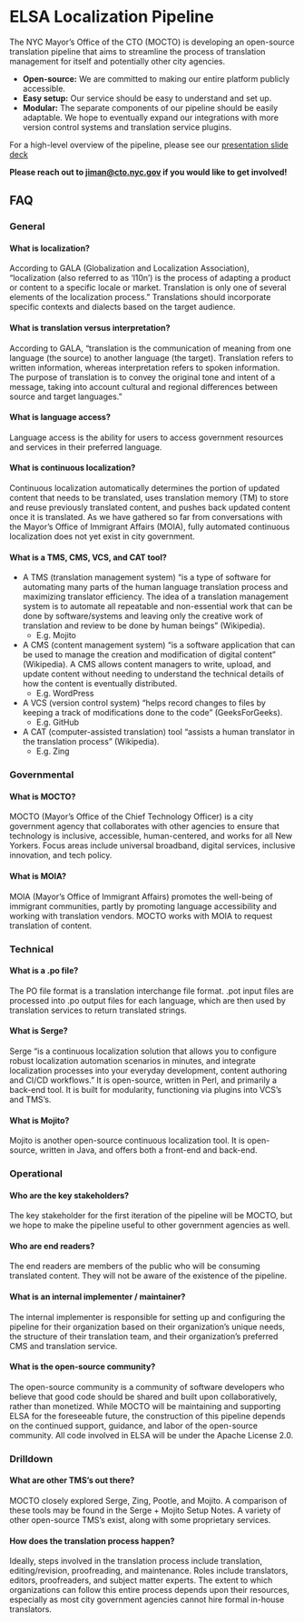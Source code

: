 # ELSA Localization Pipeline

The NYC Mayor’s Office of the CTO (MOCTO) is developing an open-source translation pipeline that aims to streamline the process of translation management for itself and potentially other city agencies. 

- **Open-source:** We are committed to making our entire platform publicly accessible. 
- **Easy setup:** Our service should be easy to understand and set up. 
- **Modular:** The separate components of our pipeline should be easily adaptable. We hope to eventually expand our integrations with more version control systems and translation service plugins. 

For a high-level overview of the pipeline, please see our [presentation slide deck](https://docs.google.com/presentation/d/1HAfbpOXG-ksyBjDpF-ZmOaoArvrinVd6iLmhdn6lkg0/edit?usp=sharing)

**Please reach out to [jiman@cto.nyc.gov](mailto:jiman@cto.nyc.gov) if you would like to get involved!**

## FAQ

### General
#### What is localization?
According to GALA (Globalization and Localization Association), “localization (also referred to as ‘l10n’) is the process of adapting a product or content to a specific locale or market. Translation is only one of several elements of the localization process.” Translations should incorporate specific contexts and dialects based on the target audience. 

#### What is translation versus interpretation? 
According to GALA, “translation is the communication of meaning from one language (the source) to another language (the target). Translation refers to written information, whereas interpretation refers to spoken information. The purpose of translation is to convey the original tone and intent of a message, taking into account cultural and regional differences between source and target languages.”

#### What is language access?
Language access is the ability for users to access government resources and services in their preferred language. 

#### What is continuous localization?
Continuous localization automatically determines the portion of updated content that needs to be translated, uses translation memory (TM) to store and reuse previously translated content, and pushes back updated content once it is translated. As we have gathered so far from conversations with the Mayor’s Office of Immigrant Affairs (MOIA), fully automated continuous localization does not yet exist in city government. 

#### What is a TMS, CMS, VCS, and CAT tool?
* A TMS (translation management system) “is a type of software for automating many parts of the human language translation process and maximizing translator efficiency. The idea of a translation management system is to automate all repeatable and non-essential work that can be done by software/systems and leaving only the creative work of translation and review to be done by human beings” (Wikipedia).
    * E.g. Mojito
* A CMS (content management system) “is a software application that can be used to manage the creation and modification of digital content” (Wikipedia). A CMS allows content managers to write, upload, and update content without needing to understand the technical details of how the content is eventually distributed.
    * E.g. WordPress
* A VCS (version control system) “helps record changes to files by keeping a track of modifications done to the code” (GeeksForGeeks). 
    * E.g. GitHub
* A CAT (computer-assisted translation) tool “assists a human translator in the translation process” (Wikipedia). 
    * E.g. Zing

### Governmental
#### What is MOCTO?
MOCTO (Mayor’s Office of the Chief Technology Officer) is a city government agency that collaborates with other agencies to ensure that technology is inclusive, accessible, human-centered, and works for all New Yorkers. Focus areas include universal broadband, digital services, inclusive innovation, and tech policy.

#### What is MOIA?
MOIA (Mayor’s Office of Immigrant Affairs) promotes the well-being of immigrant communities, partly by promoting language accessibility and working with translation vendors. MOCTO works with MOIA to request translation of content. 

### Technical
#### What is a .po file?
The PO file format is a translation interchange file format. .pot input files are processed into .po output files for each language, which are then used by translation services to return translated strings.

#### What is Serge?
Serge “is a continuous localization solution that allows you to configure robust localization automation scenarios in minutes, and integrate localization processes into your everyday development, content authoring and CI/CD workflows.” It is open-source, written in Perl, and primarily a back-end tool. It is built for modularity, functioning via plugins into VCS’s and TMS’s.

#### What is Mojito?
Mojito is another open-source continuous localization tool. It is open-source, written in Java, and offers both a front-end and back-end.

### Operational
#### Who are the key stakeholders?
The key stakeholder for the first iteration of the pipeline will be MOCTO, but we hope to make the pipeline useful to other government agencies as well. 

#### Who are end readers?
The end readers are members of the public who will be consuming translated content. They will not be aware of the existence of the pipeline. 

#### What is an internal implementer / maintainer?
The internal implementer is responsible for setting up and configuring the pipeline for their organization based on their organization’s unique needs, the structure of their translation team, and their organization’s preferred CMS and translation service. 

#### What is the open-source community?
The open-source community is a community of software developers who believe that good code should be shared and built upon collaboratively, rather than monetized. While MOCTO will be maintaining and supporting ELSA for the foreseeable future, the construction of this pipeline depends on the continued support, guidance, and labor of the open-source community. All code involved in ELSA will be under the Apache License 2.0. 

### Drilldown
#### What are other TMS’s out there?
MOCTO closely explored Serge, Zing, Pootle, and Mojito. A comparison of these tools may be found in the Serge + Mojito Setup Notes. A variety of other open-source TMS’s exist, along with some proprietary services. 

#### How does the translation process happen?
Ideally, steps involved in the translation process include translation, editing/revision, proofreading, and maintenance. Roles include translators, editors, proofreaders, and subject matter experts. The extent to which organizations can follow this entire process depends upon their resources, especially as most city government agencies cannot hire formal in-house translators. 
